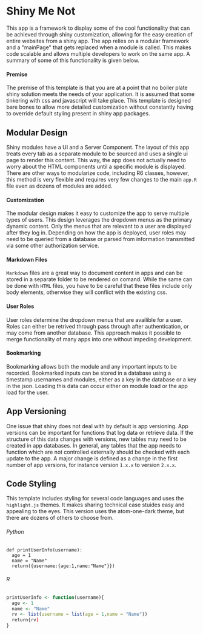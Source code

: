 # Shiny Me Not
This app is a framework to display some of the cool functionality that can be achieved through shiny customization, allowing for the easy creation of entire websites from a shiny app. The app relies on a modular framework and a "mainPage" that gets replaced when a module is called. This makes code scalable and allows multiple developers to work on the same app. A summary of some of this functionality is given below.

#### Premise
The premise of this template is that you are at a point that no boiler plate shiny solution meets the needs of your application. It is assumed that some tinkering with css and javascript will take place. This template is designed bare bones to allow more detailed customization without constantly having to override default styling present in shiny app packages.


## Modular Design
Shiny modules have a UI and a Server Component. The layout of this app treats every tab as a separate module to be sourced and uses a single ui page to render this content. This way, the app does not actually need to worry about the HTML components until a specific module is displayed. There are other ways to modularize code, including R6 classes, however, this method is very flexible and requires very few changes to the main `app.R` file even as dozens of modules are added. 


#### Customization
The modular design makes it easy to customize the app to serve multiple types of users. This design leverages the dropdown menus as the primary dynamic content. Only the menus that are relevant to a user are displayed after they log in. Depending on how the app is deployed, user roles may need to be queried from a database or parsed from information transmitted via some other authorization service.


#### Markdown Files
`Markdown` files are a great way to document content in apps and can be stored in a separate folder to be rendered on comand. While the same can be done with `HTML` files, you have to be careful that these files include only body elements, otherwise they will conflict with the existing css. 


#### User Roles
User roles determine the dropdown menus that are availible for a user. Roles can either be retrived through pass through after authentication, or may come from another database.
This approach makes it possible to merge functionality of many apps into one without impeding development.


#### Bookmarking
Bookmarking allows both the module and any important inputs to be recorded. Bookmarked inputs can be stored in a database using a timestamp usernames and modules, either as a key in the database or a key in the json. Loading this data can occur either on module load or the app load for the user.


## App Versioning
One issue that shiny does not deal with by default is app versioning. App versions can be important for functions that log data or retrieve data. If the structure of this data changes with versions, new tables may need to be created in app databases. In general, any tables that the app needs to function which are not controlled externally should be checked with each update to the app. A major change is defined as a change in the first number of app versions, for instance version `1.x.x` to version `2.x.x`.


## Code Styling
This template includes styling for several code languages and uses the  `highlight.js` themes. It makes sharing technical case stuides easy and appealing to the eyes. This version uses the atom-one-dark theme, but there are dozens of others to choose from.

###### Python
```{python}
def printUserInfo(username):
  age = 1
  name = "Name"
  return({username:{age:1,name:"Name"}})
```

###### R
```r
printUserInfo <- function(username){
  age <- 1
  name <- "Name"
  rv <- list(username = list(age = 1,name = "Name"))
  return{rv)
}
```


